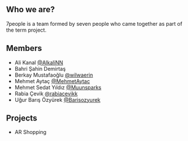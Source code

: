 ## Who we are?

7people is a team formed by seven people who came together as part of the term project.

## Members

- Ali Kanal [@AlkaliNN](https://github.com/AlkaliNN "@AlkaliNN")
- Bahri Şahin Demirtaş
- Berkay Mustafaoğlu [@wilwaerin](https://github.com/wilwaerin "@wilwaerin")
- Mehmet Aytaç [@MehmetAytac](https://github.com/MehmetAytac "@MehmetAytac")
- Mehmet Sedat Yıldız [@Muunsparks](https://github.com/Muunsparks "@Muunsparks")
- Rabia Çevik [@rabiacevikk](https://github.com/rabiacevikk "@rabiacevikk")
- Uğur Barış Özyürek [@Barisozyurek](https://github.com/Barisozyurek "@Barisozyurek")

## Projects

- AR Shopping
